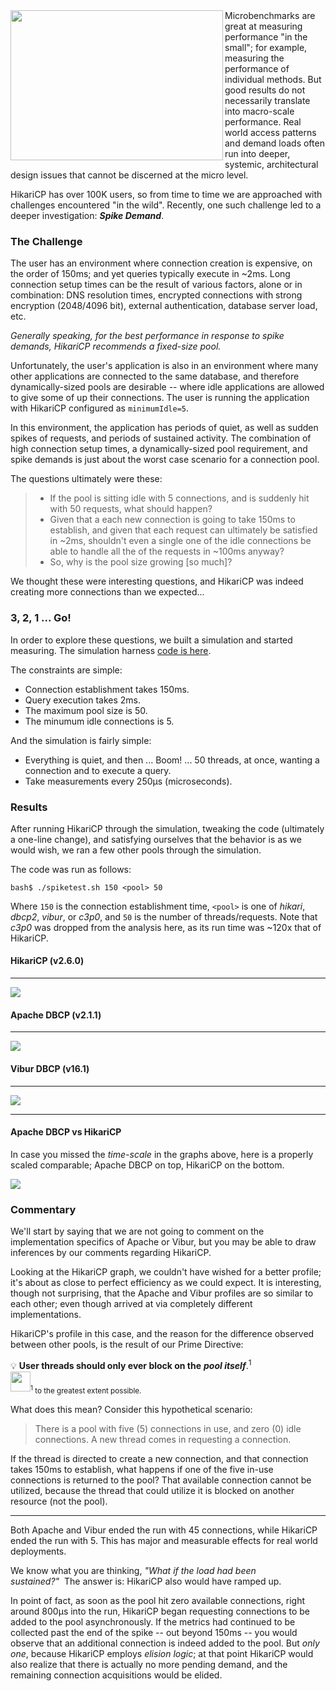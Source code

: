 <img width="340" height="240" align="left" src="https://github.com/brettwooldridge/HikariCP/wiki/welcome-to-the-jungle.jpg">
Microbenchmarks are great at measuring performance "in the small"; for example, measuring the performance of individual methods. But good results do not necessarily translate into macro-scale performance.  Real world access patterns and demand loads often run into deeper, systemic, architectural design issues that cannot be discerned at the micro level.

HikariCP has over 100K users, so from time to time we are approached with challenges encountered "in the wild".  Recently, one such challenge led to a deeper investigation: ***Spike Demand***.

### The Challenge
The user has an environment where connection creation is expensive, on the order of 150ms; and yet queries typically execute in ~2ms.  Long connection setup times can be the result of various factors, alone or in combination: DNS resolution times, encrypted connections with strong encryption (2048/4096 bit), external authentication, database server load, etc.

*Generally speaking, for the best performance in response to spike demands, HikariCP recommends a fixed-size pool.*

Unfortunately, the user's application is also in an environment where many other applications are connected to the same database, and therefore dynamically-sized pools are desirable -- where idle applications are allowed to give some of up their connections.  The user is running the application with HikariCP configured as ``minimumIdle=5``.

In this environment, the application has periods of quiet, as well as sudden spikes of requests, and periods of sustained activity.  The combination of high connection setup times, a dynamically-sized pool requirement, and spike demands is just about the worst case scenario for a connection pool.

The questions ultimately were these:

> * If the pool is sitting idle with 5 connections, and is suddenly hit with 50 requests, what should happen?
> * Given that a each new connection is going to take 150ms to establish, and given that each request can ultimately be satisfied in ~2ms, shouldn't even a single one of the idle connections be able to handle all the of the requests in ~100ms anyway?
> * So, why is the pool size growing [so much]?

We thought these were interesting questions, and HikariCP was indeed creating more connections than we expected...

### 3, 2, 1 ... Go!
In order to explore these questions, we built a simulation and started measuring.  The simulation harness [code is here](https://github.com/brettwooldridge/HikariCP-benchmark/blob/master/src/test/java/com/zaxxer/hikari/benchmark/SpikeLoadTest.java).

The constraints are simple:
 * Connection establishment takes 150ms.
 * Query execution takes 2ms.
 * The maximum pool size is 50.
 * The minumum idle connections is 5.

And the simulation is fairly simple:
 * Everything is quiet, and then ... Boom! ... 50 threads, at once, wanting a connection and to execute a query.
 * Take measurements every 250μs (microseconds).

### Results
After running HikariCP through the simulation, tweaking the code (ultimately a one-line change), and satisfying ourselves that the behavior is as we would wish, we ran a few other pools through the simulation.

The code was run as follows:
```
bash$ ./spiketest.sh 150 <pool> 50
```
Where ``150`` is the connection establishment time, ``<pool>`` is one of *hikari*, *dbcp2*, *vibur*, or *c3p0*, and ``50`` is the number of threads/requests.  Note that *c3p0* was dropped from the analysis here, as its run time was ~120x that of HikariCP.

#### HikariCP (v2.6.0)

--------------------
[![](https://github.com/brettwooldridge/HikariCP/wiki/Hikari-Spike.png)](https://github.com/brettwooldridge/HikariCP/wiki/Hikari-Spike.png)

#### Apache DBCP (v2.1.1)

--------------------
[![](https://github.com/brettwooldridge/HikariCP/wiki/DBCP2-Spike.png)](https://github.com/brettwooldridge/HikariCP/wiki/DBCP2-Spike.png)

#### Vibur DBCP (v16.1)

--------------------
[![](https://github.com/brettwooldridge/HikariCP/wiki/Vibur-Spike.png)](https://github.com/brettwooldridge/HikariCP/wiki/Vibur-Spike.png)

--------------------
#### Apache DBCP vs HikariCP
In case you missed the *time-scale* in the graphs above, here is a properly scaled comparable; Apache DBCP on top, HikariCP on the bottom.

[![](https://github.com/brettwooldridge/HikariCP/wiki/Spike-Compare.png)](https://github.com/brettwooldridge/HikariCP/wiki/Spike-Compare.png)

### Commentary
We'll start by saying that we are not going to comment on the implementation specifics of Apache or Vibur, but you may be able to draw inferences by our comments regarding HikariCP.

Looking at the HikariCP graph, we couldn't have wished for a better profile; it's about as close to perfect efficiency as we could expect.  It is interesting, though not surprising, that the Apache and Vibur profiles are so similar to each other; even though arrived at via completely different implementations.

HikariCP's profile in this case, and the reason for the difference observed between other pools, is the result of our Prime Directive:

💡 **User threads should only ever block on the** ***pool itself***.<sup>1</sup><br>
<img width="32px" src="https://github.com/brettwooldridge/HikariCP/wiki/space60x1.gif"><sub><sup>1</sup>&nbsp;to the greatest extent possible.</sub>

What does this mean?  Consider this hypothetical scenario:

> There is a pool with five (5) connections in use, and zero (0) idle connections. A new thread comes in requesting a connection.

If the thread is directed to create a new connection, and that connection takes 150ms to establish, what happens if one of the five in-use connections is returned to the pool?  That available connection cannot be utilized, because the thread that could utilize it is blocked on another resource (not the pool).

---------------------
Both Apache and Vibur ended the run with 45 connections, while HikariCP ended the run with 5.  This has major and measurable effects for real world deployments.

We know what you are thinking, *"What if the load had been sustained?"*&nbsp;&nbsp;The answer is: HikariCP also would have ramped up.

In point of fact, as soon as the pool hit zero available connections, right around 800μs into the run, HikariCP began requesting connections to be added to the pool asynchronously.  If the metrics had continued to be collected past the end of the spike -- out beyond 150ms -- you would observe that an additional connection is indeed added to the pool.  But *only one*, because HikariCP employs *elision logic*; at that point HikariCP would also realize that there is actually no more pending demand, and the remaining connection acquisitions would be elided.
